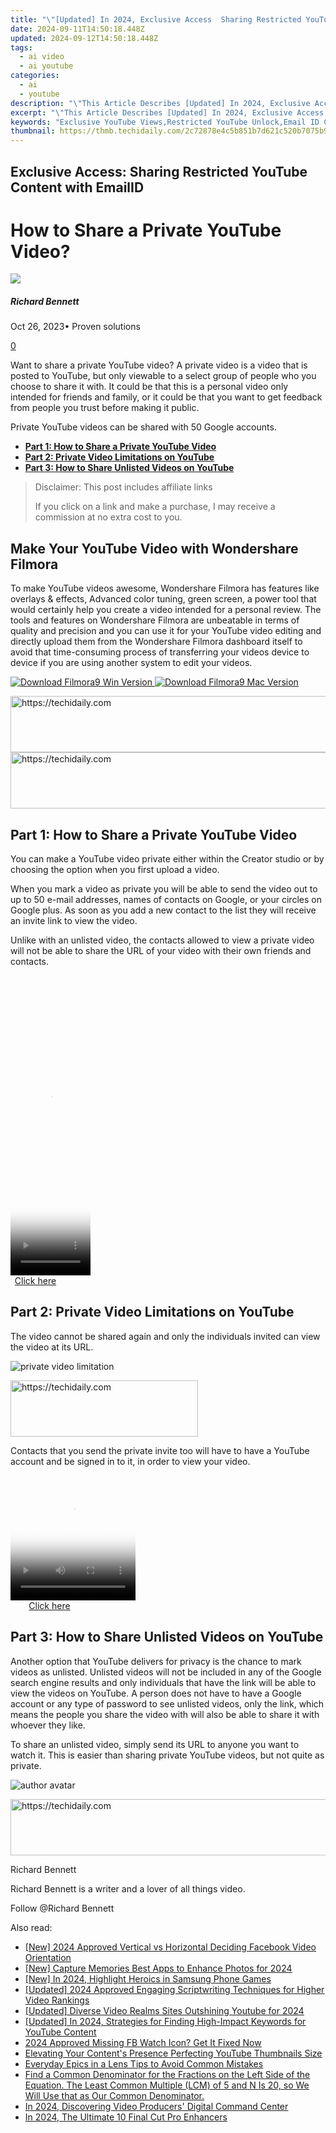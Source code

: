 ```yaml
---
title: "\"[Updated] In 2024, Exclusive Access  Sharing Restricted YouTube Content with EmailID\""
date: 2024-09-11T14:50:18.448Z
updated: 2024-09-12T14:50:18.448Z
tags:
  - ai video
  - ai youtube
categories:
  - ai
  - youtube
description: "\"This Article Describes [Updated] In 2024, Exclusive Access: Sharing Restricted YouTube Content with EmailID\""
excerpt: "\"This Article Describes [Updated] In 2024, Exclusive Access: Sharing Restricted YouTube Content with EmailID\""
keywords: "Exclusive YouTube Views,Restricted YouTube Unlock,Email ID Content Access,Share Limited YouTube Videos,Special YouTube Links,YouTube Password Hack,Secure YouTube Content"
thumbnail: https://thmb.techidaily.com/2c72878e4c5b851b7d621c520b7075b9d80e911d0e1db9a60b0603055e403b62.jpg
---
```


## Exclusive Access: Sharing Restricted YouTube Content with EmailID

# How to Share a Private YouTube Video?

![](https://images.wondershare.com/filmora/article-images/richard-bennett.jpg)

##### Richard Bennett

 Oct 26, 2023• Proven solutions

[0](#commentsBoxSeoTemplate)

Want to share a private YouTube video? A private video is a video that is posted to YouTube, but only viewable to a select group of people who you choose to share it with. It could be that this is a personal video only intended for friends and family, or it could be that you want to get feedback from people you trust before making it public.

Private YouTube videos can be shared with 50 Google accounts.

* [**Part 1: How to Share a Private YouTube Video**](#share)
* [**Part 2: Private Video Limitations on YouTube**](#limits)
* [**Part 3: How to Share Unlisted Videos on YouTube**](#unlisted)

>  Disclaimer: This post includes affiliate links
>
>  If you click on a link and make a purchase, I may receive a commission at no extra cost to you.
>

## Make Your YouTube Video with Wondershare Filmora

To make YouTube videos awesome, Wondershare Filmora has features like overlays & effects, Advanced color tuning, green screen, a power tool that would certainly help you create a video intended for a personal review. The tools and features on Wondershare Filmora are unbeatable in terms of quality and precision and you can use it for your YouTube video editing and directly upload them from the Wondershare Filmora dashboard itself to avoid that time-consuming process of transferring your videos device to device if you are using another system to edit your videos.

[![Download Filmora9 Win Version](https://images.wondershare.com/filmora/guide/download-btn-win.jpg) ](https://tools.techidaily.com/wondershare/filmora/download/) [![Download Filmora9 Mac Version](https://images.wondershare.com/filmora/guide/download-btn-mac.jpg) ](https://tools.techidaily.com/wondershare/filmora/download/)

<!-- affiliate ads begin -->
<a href="https://appsumo.8odi.net/c/5597632/2128842/7443" target="_top" id="2128842">
  <img src="//a.impactradius-go.com/display-ad/7443-2128842" border="0" alt="https://techidaily.com" width="600" height="90"/>
</a>
<img height="0" width="0" src="https://appsumo.8odi.net/i/5597632/2128842/7443" style="position:absolute;visibility:hidden;" border="0" />
<!-- affiliate ads end -->

<!-- affiliate ads begin -->
<a href="https://unicoeye.pxf.io/c/5597632/2134498/18498" target="_top" id="2134498">
  <img src="//a.impactradius-go.com/display-ad/18498-2134498" border="0" alt="https://techidaily.com" width="720" height="90"/>
</a>
<img height="0" width="0" src="https://unicoeye.pxf.io/i/5597632/2134498/18498" style="position:absolute;visibility:hidden;" border="0" />
<!-- affiliate ads end -->

## **Part 1: How to Share a Private YouTube Video**

You can make a YouTube video private either within the Creator studio or by choosing the option when you first upload a video.

When you mark a video as private you will be able to send the video out to up to 50 e-mail addresses, names of contacts on Google, or your circles on Google plus. As soon as you add a new contact to the list they will receive an invite link to view the video.

Unlike with an unlisted video, the contacts allowed to view a private video will not be able to share the URL of your video with their own friends and contacts.

<!-- affiliate ads begin -->
<span id="1975636">
					<video width="128" height="480" style="cursor:pointer"
           poster="//a.impactradius-go.com/display-clicktoplayimage/1975636.png"
           onclick="if(!this.playClicked){this.play();this.setAttribute('controls',true);this.playClicked=true;}">
	   <source src="//a.impactradius-go.com/display-ad/22993-1975636">
	   <img src="//a.impactradius-go.com/display-clicktoplayimage/1975636.png" style="border: none; height: 100%; width: 100%; object-fit: contain">
	</video>
	<div style="width:80px;text-align:center"><a href="javascript:window.open(decodeURIComponent('https%3A%2F%2Fhomestyler.sjv.io%2Fc%2F5597632%2F1975636%2F22993'), '_blank');void(0);">Click here</a></div>
</span>
<img height="0" width="0" src="https://imp.pxf.io/i/5597632/1975636/22993" style="position:absolute;visibility:hidden;" border="0" />
<!-- affiliate ads end -->

## **Part 2: Private Video Limitations on YouTube**

The video cannot be shared again and only the individuals invited can view the video at its URL.

 ![private video limitation](https://images.wondershare.com/filmora/article-images/private-video-limitation.gif)

<!-- affiliate ads begin -->
<a href="https://aligracehair.sjv.io/c/5597632/2115932/19272" target="_top" id="2115932">
  <img src="//a.impactradius-go.com/display-ad/19272-2115932" border="0" alt="https://techidaily.com" width="300" height="90"/>
</a>
<img height="0" width="0" src="https://aligracehair.sjv.io/i/5597632/2115932/19272" style="position:absolute;visibility:hidden;" border="0" />
<!-- affiliate ads end -->

 Contacts that you send the private invite too will have to have a YouTube account and be signed in to it, in order to view your video.

<!-- affiliate ads begin -->
<span id="1743243">
					<video width="200" height="200" style="cursor:pointer"
           poster="//a.impactradius-go.com/display-clicktoplayimage/1743243.png"
           onclick="if(!this.playClicked){this.play();this.setAttribute('controls',true);this.playClicked=true;}">
	   <source src="//a.impactradius-go.com/display-ad/19272-1743243">
	   <img src="//a.impactradius-go.com/display-clicktoplayimage/1743243.png" style="border: none; height: 100%; width: 100%; object-fit: contain">
	</video>
	<div style="width:125px;text-align:center"><a href="javascript:window.open(decodeURIComponent('https%3A%2F%2Faligracehair.sjv.io%2Fc%2F5597632%2F1743243%2F19272'), '_blank');void(0);">Click here</a></div>
</span>
<img height="0" width="0" src="https://imp.pxf.io/i/5597632/1743243/19272" style="position:absolute;visibility:hidden;" border="0" />
<!-- affiliate ads end -->

## **Part 3: How to Share Unlisted Videos on YouTube**

Another option that YouTube delivers for privacy is the chance to mark videos as unlisted. Unlisted videos will not be included in any of the Google search engine results and only individuals that have the link will be able to view the videos on YouTube. A person does not have to have a Google account or any type of password to see unlisted videos, only the link, which means the people you share the video with will also be able to share it with whoever they like.

To share an unlisted video, simply send its URL to anyone you want to watch it. This is easier than sharing private YouTube videos, but not quite as private.

![author avatar](https://images.wondershare.com/filmora/article-images/richard-bennett.jpg)

<!-- affiliate ads begin -->
<a href="https://zebaoaffiliateprogram.pxf.io/c/5597632/2137976/21526" target="_top" id="2137976">
  <img src="//a.impactradius-go.com/display-ad/21526-2137976" border="0" alt="https://techidaily.com" width="728" height="90"/>
</a>
<img height="0" width="0" src="https://zebaoaffiliateprogram.pxf.io/i/5597632/2137976/21526" style="position:absolute;visibility:hidden;" border="0" />
<!-- affiliate ads end -->

Richard Bennett

Richard Bennett is a writer and a lover of all things video.

Follow @Richard Bennett

<ins class="adsbygoogle"
     style="display:block"
     data-ad-format="autorelaxed"
     data-ad-client="ca-pub-7571918770474297"
     data-ad-slot="1223367746"></ins>

<ins class="adsbygoogle"
     style="display:block"
     data-ad-client="ca-pub-7571918770474297"
     data-ad-slot="8358498916"
     data-ad-format="auto"
     data-full-width-responsive="true"></ins>

<span class="atpl-alsoreadstyle">Also read:</span>
<div><ul>
<li><a href="https://facebook-clips.techidaily.com/new-2024-approved-vertical-vs-horizontal-deciding-facebook-video-orientation/"><u>[New] 2024 Approved Vertical vs Horizontal Deciding Facebook Video Orientation</u></a></li>
<li><a href="https://article-knowledge.techidaily.com/new-capture-memories-best-apps-to-enhance-photos-for-2024/"><u>[New] Capture Memories Best Apps to Enhance Photos for 2024</u></a></li>
<li><a href="https://video-capture.techidaily.com/new-in-2024-highlight-heroics-in-samsung-phone-games/"><u>[New] In 2024, Highlight Heroics in Samsung Phone Games</u></a></li>
<li><a href="https://youtube-lab.techidaily.com/ed-2024-approved-engaging-scriptwriting-techniques-for-higher-video-rankings/"><u>[Updated] 2024 Approved Engaging Scriptwriting Techniques for Higher Video Rankings</u></a></li>
<li><a href="https://facebook-video-footage.techidaily.com/updated-diverse-video-realms-sites-outshining-youtube-for-2024/"><u>[Updated] Diverse Video Realms Sites Outshining Youtube for 2024</u></a></li>
<li><a href="https://youtube-lab.techidaily.com/ed-in-2024-strategies-for-finding-high-impact-keywords-for-youtube-content/"><u>[Updated] In 2024, Strategies for Finding High-Impact Keywords for YouTube Content</u></a></li>
<li><a href="https://facebook-clips.techidaily.com/2024-approved-missing-fb-watch-icon-get-it-fixed-now/"><u>2024 Approved Missing FB Watch Icon? Get It Fixed Now</u></a></li>
<li><a href="https://youtube-lab.techidaily.com/ting-your-contents-presence-perfecting-youtube-thumbnails-size/"><u>Elevating Your Content's Presence Perfecting YouTube Thumbnails Size</u></a></li>
<li><a href="https://youtube-lab.techidaily.com/day-epics-in-a-lens-tips-to-avoid-common-mistakes/"><u>Everyday Epics in a Lens Tips to Avoid Common Mistakes</u></a></li>
<li><a href="https://win-blog.techidaily.com/find-a-common-denominator-for-the-fractions-on-the-left-side-of-the-equation-the-least-common-multiple-lcm-of-5-and-n-is-20-so-we-will-use-that-as-our-commo375/"><u>Find a Common Denominator for the Fractions on the Left Side of the Equation. The Least Common Multiple (LCM) of 5 and N Is 20, so We Will Use that as Our Common Denominator.</u></a></li>
<li><a href="https://youtube-lab.techidaily.com/24-discovering-video-producers-digital-command-center/"><u>In 2024, Discovering Video Producers' Digital Command Center</u></a></li>
<li><a href="https://some-guidance.techidaily.com/in-2024-the-ultimate-10-final-cut-pro-enhancers/"><u>In 2024, The Ultimate 10 Final Cut Pro Enhancers</u></a></li>
</ul></div>

